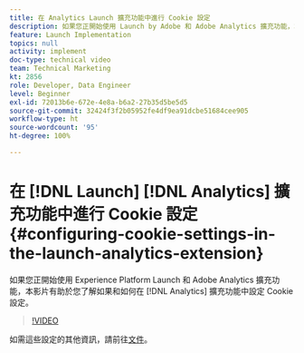 ```yaml
---
title: 在 Analytics Launch 擴充功能中進行 Cookie 設定
description: 如果您正開始使用 Launch by Adobe 和 Adobe Analytics 擴充功能，本影片有助於您了解如果和如何在 Analytics 擴充功能中設定 Cookie 設定。
feature: Launch Implementation
topics: null
activity: implement
doc-type: technical video
team: Technical Marketing
kt: 2856
role: Developer, Data Engineer
level: Beginner
exl-id: 72013b6e-672e-4e8a-b6a2-27b35d5be5d5
source-git-commit: 32424f3f2b05952fe4df9ea91dcbe51684cee905
workflow-type: ht
source-wordcount: '95'
ht-degree: 100%

---
```


# 在 [!DNL Launch] [!DNL Analytics] 擴充功能中進行 Cookie 設定 {#configuring-cookie-settings-in-the-launch-analytics-extension}

如果您正開始使用 Experience Platform Launch 和 Adobe Analytics 擴充功能，本影片有助於您了解如果和如何在 [!DNL Analytics] 擴充功能中設定 Cookie 設定。

>[!VIDEO](https://video.tv.adobe.com/v/27212/?quality=9)

如需這些設定的其他資訊，請前往[文件](https://docs.adobelaunch.com/extension-reference/web/adobe-analytics-extension#cookies)。
